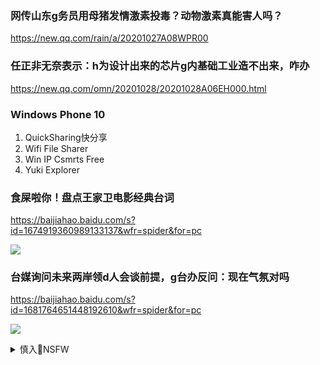 ### 网传山东g务员用母猪发情激素投毒？动物激素真能害人吗？
https://new.qq.com/rain/a/20201027A08WPR00

### 任正非无奈表示：h为设计出来的芯片g内基础工业造不出来，咋办
https://new.qq.com/omn/20201028/20201028A06EH000.html

### Windows Phone 10
1. QuickSharing快分享
2. Wifi File Sharer
3. Win IP Csmrts Free
4. Yuki Explorer

### 食屎啦你！盘点王家卫电影经典台词
https://baijiahao.baidu.com/s?id=1674919360989133137&wfr=spider&for=pc

![](https://pics3.baidu.com/feed/86d6277f9e2f0708178a6c9aa1d5a69eab01f291.jpeg?token=94488bb57adeda43f6e2eb7a50d7c012)

### 台媒询问未来两岸领d人会谈前提，g台办反问：现在气氛对吗
https://baijiahao.baidu.com/s?id=1681764651448192610&wfr=spider&for=pc

![](https://pics6.baidu.com/feed/63d9f2d3572c11dfc2b59eed4a17e2d7f603c24b.jpeg?token=ac0a505f23ba0a704e97f9ae406f98ad)

<details><summary>慎入🔞NSFW</summary>

Not Safe For Work
![](https://upload.wikimedia.org/wikipedia/commons/thumb/d/d3/Biohazard_Symbol_Specification.png/210px-Biohazard_Symbol_Specification.png)

<details><summary><b>风险自理Use At Your Own Risk🈲</summary>

### 致命的驭m术：让你总缺“3两银子”，便抽走整个m族的灵魂
https://2newcenturynet.blogspot.com/2020/10/3.html

商鞅的 “驭m五术”，是古代帝王必学学科，分别是1. 愚m 2. 弱m3. 疲m4. 辱m5. 贫m。商鞅的逻辑是百x在解决了最基本的温饱问题后，便会不由自主地琢磨别的事情。清朝的皇帝们认为“让农m总感觉缺少3两白银”就是“贫m、弱m的办法。

### zg经济怎么崩溃？自zy一次爆发
https://news.creaders.net/china/2020/10/27/2282473.html

市场经济哪个体系出问题就在那个地方爆掉，像2008年雷曼兄弟出问题，就是雷曼兄弟自己破产，再由市场逐步调整回来；相对来说，g产苏联时代，所有经济问题都集中到苏联zq上层，一次爆发后，苏联便瓦解了。

### 律师不得代理12港人案 禁令“来自s法部
https://www.dw.com/zh/律师不得代理12港人案-禁令来自s法部/a-55420056

</details>
</details>
